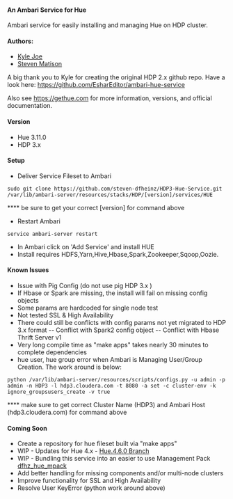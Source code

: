 #### An Ambari Service for Hue
Ambari service for easily installing and managing Hue on HDP cluster.

#### Authors: 
  - [Kyle Joe](https://github.com/EsharEditor)
  - [Steven Matison](https://github.com/steven-dfheinz)

A big thank you to Kyle for creating the original HDP 2.x github repo. 
Have a look here:  https://github.com/EsharEditor/ambari-hue-service

Also see https://gethue.com for more information, versions, and official documentation.

#### Version
- Hue 3.11.0
- HDP 3.x

#### Setup
- Deliver Service Fileset to Ambari   
``` 
sudo git clone https://github.com/steven-dfheinz/HDP3-Hue-Service.git /var/lib/ambari-server/resources/stacks/HDP/[version]/services/HUE
```

  **** be sure to get your correct [version] for command above

- Restart Ambari
```
service ambari-server restart
```
- In Ambari click on 'Add Service' and install HUE
- Install requires HDFS,Yarn,Hive,Hbase,Spark,Zookeeper,Sqoop,Oozie.  

#### Known Issues
- Issue with Pig Config (do not use pig HDP 3.x )
- If Hbase or Spark are missing, the install will fail on missing config objects
- Some params are hardcoded for single node test
- Not tested SSL & High Availability
- There could still be conflicts with config params not yet migrated to HDP 3.x format
--   Conflict with Spark2 config object
--   Conflict with Hbase Thrift Server v1
- Very long compile time as "make apps" takes nearly 30 minutes to complete dependencies
- hue user, hue group error when Ambari is Managing User/Group Creation. The work around is below:
```
python /var/lib/ambari-server/resources/scripts/configs.py -u admin -p admin -n HDP3 -l hdp3.cloudera.com -t 8080 -a set -c cluster-env -k  ignore_groupsusers_create -v true
```

  **** make sure to get correct Cluster Name (HDP3) and Ambari Host (hdp3.cloudera.com) for command above

#### Coming Soon
- Create a repository for hue fileset built via "make apps"
- WIP - Updates for Hue 4.x - [Hue.4.6.0 Branch](https://github.com/steven-dfheinz/HDP3-Hue-Service/tree/Hue.4.6.0)
- WIP - Bundling this service into an easier to use Management Pack [dfhz_hue_mpack](https://github.com/steven-dfheinz/dfhz_hue_mpack)
- Add better handling for missing components and/or multi-node clusters
- Improve functionality for SSL and High Availability
- Resolve User KeyError (python work around above)

